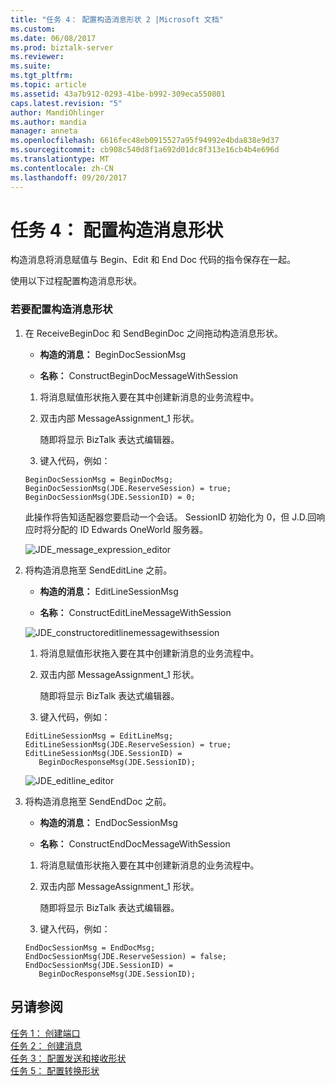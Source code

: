 ```yaml
---
title: "任务 4： 配置构造消息形状 2 |Microsoft 文档"
ms.custom: 
ms.date: 06/08/2017
ms.prod: biztalk-server
ms.reviewer: 
ms.suite: 
ms.tgt_pltfrm: 
ms.topic: article
ms.assetid: 43a7b912-0293-41be-b992-309eca550801
caps.latest.revision: "5"
author: MandiOhlinger
ms.author: mandia
manager: anneta
ms.openlocfilehash: 6616fec48eb0915527a95f94992e4bda838e9d37
ms.sourcegitcommit: cb908c540d8f1a692d01dc8f313e16cb4b4e696d
ms.translationtype: MT
ms.contentlocale: zh-CN
ms.lasthandoff: 09/20/2017
---
```

# <a name="task-4-configure-the-construct-message-shape"></a>任务 4： 配置构造消息形状
构造消息将消息赋值与 Begin、Edit 和 End Doc 代码的指令保存在一起。  
  
 使用以下过程配置构造消息形状。  
  
### <a name="to-configure-the-construct-message-shape"></a>若要配置构造消息形状  
  
1.  在 ReceiveBeginDoc 和 SendBeginDoc 之间拖动构造消息形状。  
  
    -   **构造的消息：** BeginDocSessionMsg  
  
    -   **名称：** ConstructBeginDocMessageWithSession  
  
    1.  将消息赋值形状拖入要在其中创建新消息的业务流程中。  
  
    2.  双击内部 MessageAssignment_1 形状。  
  
         随即将显示 BizTalk 表达式编辑器。  
  
    3.  键入代码，例如：  
  
    ```  
    BeginDocSessionMsg = BeginDocMsg;  
    BeginDocSessionMsg(JDE.ReserveSession) = true;  
    BeginDocSessionMsg(JDE.SessionID) = 0;  
    ```  
  
     此操作将告知适配器您要启动一个会话。 SessionID 初始化为 0，但 J.D.回响应时将分配的 ID Edwards OneWorld 服务器。  
  
     ![](../core/media/jde-message-expression-editor.gif "JDE_message_expression_editor")  
  
2.  将构造消息拖至 SendEditLine 之前。  
  
    -   **构造的消息：** EditLineSessionMsg  
  
    -   **名称：** ConstructEditLineMessageWithSession  
  
     ![](../core/media/jde-constructoreditlinemessagewithsession.gif "JDE_constructoreditlinemessagewithsession")  
  
    1.  将消息赋值形状拖入要在其中创建新消息的业务流程中。  
  
    2.  双击内部 MessageAssignment_1 形状。  
  
         随即将显示 BizTalk 表达式编辑器。  
  
    3.  键入代码，例如：  
  
    ```  
    EditLineSessionMsg = EditLineMsg;  
    EditLineSessionMsg(JDE.ReserveSession) = true;  
    EditLineSessionMsg(JDE.SessionID) =  
       BeginDocResponseMsg(JDE.SessionID);  
    ```  
  
     ![](../core/media/jde-editline-editor.gif "JDE_editline_editor")  
  
3.  将构造消息拖至 SendEndDoc 之前。  
  
    -   **构造的消息：** EndDocSessionMsg  
  
    -   **名称：** ConstructEndDocMessageWithSession  
  
    1.  将消息赋值形状拖入要在其中创建新消息的业务流程中。  
  
    2.  双击内部 MessageAssignment_1 形状。  
  
         随即将显示 BizTalk 表达式编辑器。  
  
    3.  键入代码，例如：  
  
    ```  
    EndDocSessionMsg = EndDocMsg;  
    EndDocSessionMsg(JDE.ReserveSession) = false;  
    EndDocSessionMsg(JDE.SessionID) =  
       BeginDocResponseMsg(JDE.SessionID);  
    ```  
  
## <a name="see-also"></a>另请参阅  
 [任务 1： 创建端口](../core/task-1-create-the-ports2.md)   
 [任务 2： 创建消息](../core/task-2-create-the-messages1.md)   
 [任务 3： 配置发送和接收形状](../core/task-3-configure-the-send-and-receive-shapes1.md)   
 [任务 5： 配置转换形状](../core/task-5-configure-the-transform-shape1.md)